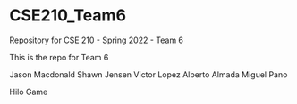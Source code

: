 # CSE210_Team6
Repository for CSE 210 - Spring 2022 - Team 6 

This is the repo for Team 6 

Jason Macdonald
Shawn Jensen
Victor Lopez
Alberto Almada
Miguel Pano

Hilo Game
